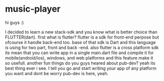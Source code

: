 # music-player
hi guys :)

I decided to learn a new stack-sdk and you know what is better choice than FLUTTER(dart). 
first what is flutter? 
flutter is a sdk for front-end perpose but ofcourse it handle back-end too.
base of that sdk is Dart and this language is using for two part, front and back -end.
also flutter is a cross platform sdk its mean that you can write app
in a single main.dart file and compile it for mobile(android/ios), windows, and web platforms and this feature make it so usefull.
another fun things do you guys heared about pub-dev? yeah its best thing ever i see.
I tell you go and start writing your app of any platform you want and dont be worry
pub-dev is here, yeah.

